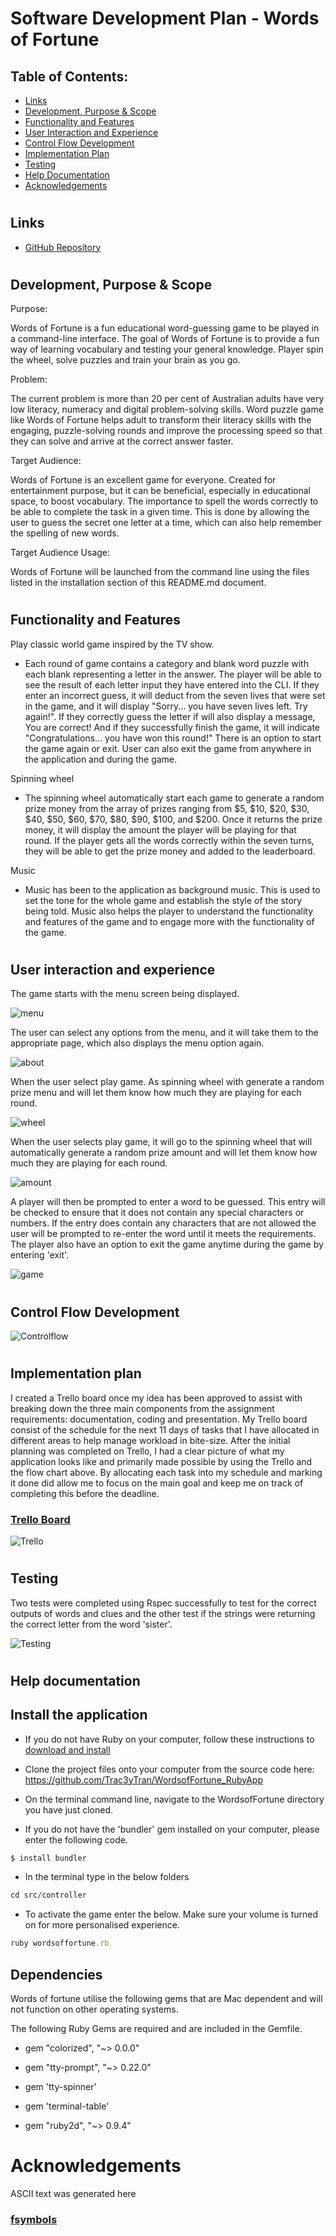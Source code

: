 
# Software Development Plan - Words of Fortune 

 ## Table of Contents:  
- [Links](#Links)  
- [Development, Purpose & Scope](#Development-purpose-scope)  
- [Functionality and Features](#Functionality-and-Features)  
- [User Interaction and Experience](#User-interaction-and-experience)  
- [Control Flow Development](#Control-flow-development)  
- [Implementation Plan](#Implementation-Plan)  
- [Testing](#Testing)
- [Help Documentation](#help-documentation) 
- [Acknowledgements](#Acknowledgements) 

#

## Links

* [GitHub Repository](https://github.com/Trac3yTran)


#

## Development, Purpose & Scope

Purpose: 

Words of Fortune is a fun educational word-guessing game to be played in a command-line interface. The goal of Words of Fortune is to provide a fun way of learning vocabulary and testing your general knowledge. Player spin the wheel, solve puzzles and train your brain as you go. 

Problem: 

The current problem is more than 20 per cent of Australian adults have very low literacy, numeracy and digital problem-solving skills. Word puzzle game like Words of Fortune helps adult to transform their literacy skills with the engaging, puzzle-solving rounds and improve the processing speed so that they can solve and arrive at the correct answer faster. 

Target Audience:

Words of Fortune is an excellent game for everyone. Created for entertainment purpose, but it can be beneficial, especially in educational space, to boost vocabulary. The importance to spell the words correctly to be able to complete the task in a given time. This is done by allowing the user to guess the secret one letter at a time, which can also help remember the spelling of new words.

Target Audience Usage:

Words of Fortune will be launched from the command line using the files listed in the installation section of this README.md document. 


#

## Functionality and Features

Play classic world game inspired by the TV show. 

- Each round of game contains a category and blank word puzzle with each blank representing a letter in the answer. The player will be able to see the result of each letter input they have entered into the CLI. If they enter an incorrect guess, it will deduct from the seven lives that were set in the game, and it will display "Sorry... you have seven lives left. Try again!". If they correctly guess the letter if will also display a message, You are correct! And if they successfully finish the game, it will indicate "Congratulations... you have won this round!" There is an option to start the game again or exit. User can also exit the game from anywhere in the application and during the game. 

Spinning wheel

-   The spinning wheel automatically start each game to generate a random prize money from the array of prizes ranging from $5, $10, $20, $30, $40, $50, $60, $70, $80, $90, $100, and $200. Once it returns the prize money, it will display the amount the player will be playing for that round. If the player gets all the words correctly within the seven turns, they will be able to get the prize money and added to the leaderboard. 
 
Music

- Music has been to the application as background music. This is used to set the tone for the whole game and establish the style of the story being told. Music also helps the player to understand the functionality and features of the game and to engage more with the functionality of the game. 

#

## User interaction and experience

The game starts with the menu screen being displayed.


![menu](./doc/screenshots/menu.png)

The user can select any options from the menu, and it will take them to the appropriate page, which also displays the menu option again. 

![about](./doc/screenshots/about.png)

When the user select play game. As spinning wheel with generate a random prize menu and will let them know how much they are playing for each round. 

![wheel](./doc/screenshots/wheel.png)

When the user selects play game, it will go to the spinning wheel that will automatically generate a random prize amount and will let them know how much they are playing for each round. 

![amount](./doc/screenshots/amount.png)

A player will then be prompted to enter a word to be guessed. This entry will be checked to ensure that it does not contain any special characters or numbers. If the entry does contain any characters that are not allowed the user will be prompted to re-enter the word until it meets the requirements. The player also have an option to exit the game anytime during the game by entering 'exit'.

![game](./doc/screenshots/game.png)

#

## Control Flow Development

![Controlflow](./doc/screenshots/Diagram.png)

#

## Implementation plan

I created a Trello board once my idea has been approved to assist with breaking down the three main components from the assignment requirements:  documentation, coding and presentation. My Trello board consist of the schedule for the next 11 days of tasks that I have allocated in different areas to help manage workload in bite-size. After the initial planning was completed on Trello, I had a clear picture of what my application looks like and primarily made possible by using the Trello and the flow chart above. By allocating each task into my schedule and marking it done did allow me to focus on the main goal and keep me on track of completing this before the deadline. 

### [Trello Board](https://trello.com/b/HXjd9mhc/wordsoffortuneterminal-app)


![Trello](./doc/screenshots/Trello.png)

#

## Testing 

Two tests were completed using Rspec successfully to test for the correct outputs of words and clues and the other test if the strings were returning the correct letter from the word 'sister'.

![Testing](./doc/screenshots/testing.png)

#
## Help documentation

## Install the application

- If you do not have Ruby on your computer, follow these instructions to [download and install](https://www.ruby-lang.org/en/documentation/installation/)

- Clone the project files onto your computer from the source code here: https://github.com/Trac3yTran/WordsofFortune_RubyApp

- On the terminal command line, navigate to the WordsofFortune directory you have just cloned.
- If you do not have the 'bundler' gem installed on your computer, please enter the following code.
 
```ruby
$ install bundler
```
- In the terminal type in the below folders 

```ruby
cd src/controller
```
- To activate the game enter the below. Make sure your volume is turned on for more personalised experience. 


```ruby
ruby wordsoffortune.rb
```

## Dependencies 

Words of fortune utilise the following gems that are  Mac dependent and will not function on other operating systems.

The following Ruby Gems are required and are included in the Gemfile.

- gem "colorized", "~> 0.0.0"

- gem "tty-prompt", "~> 0.22.0"

- gem 'tty-spinner'

- gem 'terminal-table'

- gem "ruby2d", "~> 0.9.4"

#

# Acknowledgements

ASCII text was generated here

### [fsymbols](https://fsymbols.com/generators/carty/)

